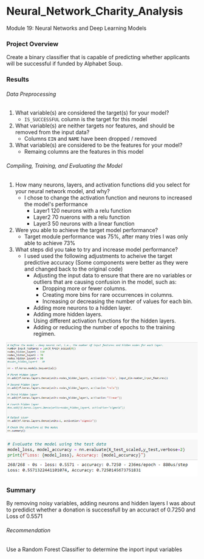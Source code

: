 # Neural_Network_Charity_Analysis
Module 19: Neural Networks and Deep Learning Models
### Project Overview
Create a binary classifier that is capable of predicting whether applicants will be successful if funded by Alphabet Soup.
### Results
###### Data Preprocessing
1. What variable(s) are considered the target(s) for your model?
    - `IS_SUCCESSFUL` column is the target for this model
2. What variable(s) are neither targets nor features, and should be removed from the input data?
    - Columns `EIN` and `NAME` have been dropped / removed
3. What variable(s) are considered to be the features for your model?
    - Remaing columns are the features in this model
###### Compiling, Training, and Evaluating the Model
1. How many neurons, layers, and activation functions did you select for your neural network model, and why?
    - I chose to change the activation function and neurons to increased the model's performance
        - Layer1 120 neurons with a relu function
        - Layer2 70 nuerons with a relu function
        - Layer3 50 neurons with a linear function
2. Were you able to achieve the target model performance?
    - Target module performance was 75%, after many tries I was only able to achieve 73%
3. What steps did you take to try and increase model performance?
    - I used used the following adjustments to acheive the target predictive accuracy (Some components were better as they were and changed back to the original code)
        - Adjusting the input data to ensure that there are no variables or outliers that are causing confusion in the model, such as:
            - Dropping more or fewer columns.
            - Creating more bins for rare occurrences in columns.
            - Increasing or decreasing the number of values for each bin.
        - Adding more neurons to a hidden layer.
        - Adding more hidden layers.
        - Using different activation functions for the hidden layers.
        - Adding or reducing the number of epochs to the training regimen.

![image1](https://github.com/robyndook/Neural_Network_Charity_Analysis/blob/7f18bb3c0a6096fea3b2fc8df5f76fbb13515a4d/Images/2022-05-07_14-57-20.jpg)

![image](https://github.com/robyndook/Neural_Network_Charity_Analysis/blob/7f18bb3c0a6096fea3b2fc8df5f76fbb13515a4d/Images/2022-05-07_14-57-57.jpg)

### Summary
By removing noisy variables, adding neurons and hidden layers I was about to predidict whether a donation is successfull by an accuract of 0.7250 and Loss of 0.5571
###### Recommendation
Use a Random Forest Classifier to determine the inport input variables
<!--
Overview of the analysis: Explain the purpose of this analysis.

Results: Using bulleted lists and images to support your answers, address the following questions.

Data Preprocessing
What variable(s) are considered the target(s) for your model?
What variable(s) are considered to be the features for your model?
What variable(s) are neither targets nor features, and should be removed from the input data?
Compiling, Training, and Evaluating the Model
How many neurons, layers, and activation functions did you select for your neural network model, and why?
Were you able to achieve the target model performance?
What steps did you take to try and increase model performance?
Summary: Summarize the overall results of the deep learning model. Include a recommendation for how a different model could solve this classification problem, and explain your recommendation.
-->
